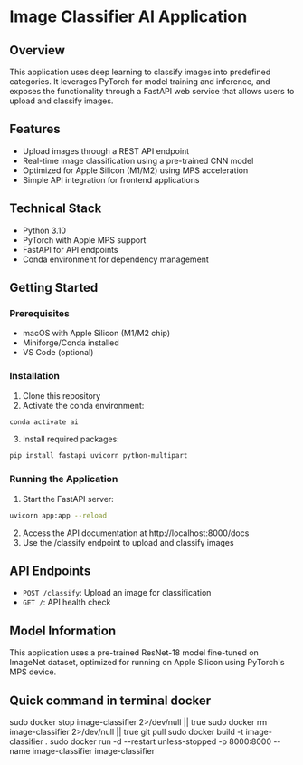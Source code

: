 # Image Classifier AI Application

## Overview
This application uses deep learning to classify images into predefined categories. It leverages PyTorch for model training and inference, and exposes the functionality through a FastAPI web service that allows users to upload and classify images.

## Features
- Upload images through a REST API endpoint
- Real-time image classification using a pre-trained CNN model
- Optimized for Apple Silicon (M1/M2) using MPS acceleration
- Simple API integration for frontend applications

## Technical Stack
- Python 3.10
- PyTorch with Apple MPS support
- FastAPI for API endpoints
- Conda environment for dependency management

## Getting Started

### Prerequisites
- macOS with Apple Silicon (M1/M2 chip)
- Miniforge/Conda installed
- VS Code (optional)

### Installation
1. Clone this repository
2. Activate the conda environment:
```bash
conda activate ai
```
3. Install required packages:
```bash
pip install fastapi uvicorn python-multipart
```

### Running the Application
1. Start the FastAPI server:
```bash
uvicorn app:app --reload
```
2. Access the API documentation at http://localhost:8000/docs
3. Use the /classify endpoint to upload and classify images

## API Endpoints
- `POST /classify`: Upload an image for classification
- `GET /`: API health check

## Model Information
This application uses a pre-trained ResNet-18 model fine-tuned on ImageNet dataset, optimized for running on Apple Silicon using PyTorch's MPS device.

## Quick command in terminal docker
sudo docker stop image-classifier 2>/dev/null || true
sudo docker rm image-classifier 2>/dev/null || true
git pull
sudo docker build -t image-classifier .
sudo docker run -d --restart unless-stopped -p 8000:8000 --name image-classifier image-classifier